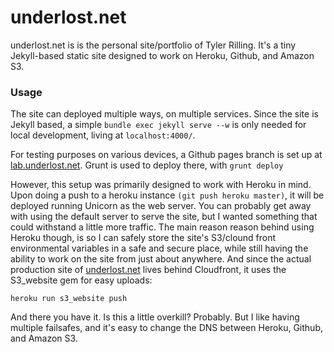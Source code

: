 # underlost.net

underlost.net is is the personal site/portfolio of Tyler Rilling. It's a tiny Jekyll-based static site designed to work on Heroku, Github, and Amazon S3.

### Usage

The site can deployed multiple ways, on multiple services. Since the site is Jekyll based, a simple `bundle exec jekyll serve --w` is only needed for local development, living at `localhost:4000/`.

For testing purposes on various devices, a Github pages branch is set up at [lab.underlost.net](http://lab.underlost.net). Grunt is used to deploy there, with `grunt deploy`

However, this setup was primarily designed to work with Heroku in mind. Upon doing a push to a heroku instance `(git push heroku master)`, it will be deployed running Unicorn as the web server. You can probably get away with using the default server to serve the site, but I wanted something that could withstand a little more traffic. The main reason reason behind using Heroku though, is so I can safely store the site's S3/clound front environmental variables in a safe and secure place, while still having the ability to work on the site from just about anywhere. And since the actual production site of [underlost.net](http://underlost.net) lives behind Cloudfront, it uses the S3_website gem for easy uploads:

`heroku run s3_website push`

And there you have it. Is this a little overkill? Probably. But I like having multiple failsafes, and it's easy to change the DNS between Heroku, Github, and Amazon S3.
